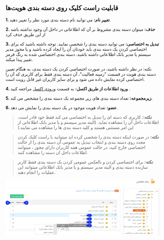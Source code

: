 ##  قابلیت راست کلیک روی دسته بندی هویت‌ها 



**1. تغییر نام:** می توانید نام دسته بندی مورد نظر را تغییر دهید.

**2. حذف:** میتوان دسته بندی مشروط بر آن که اطلاعاتی در داخل آن وجود نداشته باشد از این طریق حذف کرد

**3. تبدیل به اختصاصی:** می توانید دسته بندی را شخصی نمایید. توجه داشته باشید که برای اختصاصی کردن یک دسته بندی باید خودتان آن را ایجاد کرده باشید و یا مجوز مدیر سیستم یا مدیر بانک اطلاعاتی داشته باشید. دسته بندی اختصاصی شده به رنگ قرمز تغییر پیدا میکند.

نکته: در نظر داشته باشید، در صورت اختصاصی کردن یک دسته بندی، به هنگام تعیین دسته بندی هویت در قسمت  "زمینه فعالیت"، آن دسته بندی فقط برای کاربری که آن را اختصاصی کرده نمایش داده می شود و برای سایر کاربران  غیر قابل رویت است.

**4. ورود اطلاعات از طریق اکسل:** به قسمت [ورودی اکسل](https://github.com/1stco/PayamGostarDocs/blob/master/help%202.5.4/Integrated-bank/Excel-input/import-excel-identity.md)  مراجعه کنید .

**5. زیرمجموعه:** تعداد دسته بندی های زیر مجموعه بک دسته بندی را مشخص می کند.

**6. عضو:** تعداد هویت موجود در یک دسته بندی را نمایش می دهد.

> **نکته:**: کاربری که دسته ای را تبدیل به اختصاصی می کند فقط خود قادر است، اطلاعات داخل آن را مشاهده نماید. (البته مدیر سیستم و یا مدیر بانک اطلاعاتی از این امر مستثنی هستند و کلیه دسته بندی ها را مشاهده می نمایند.)

> **نکته:**  در صورت اینکه دسته بندی را شخصی کرده اید میتوانید با راست کلیک کردن مجدد روی دسته بندی و انتخاب تبدیل به عمومی آن دسته بندی را از حالت اختصاصی خارج کنید، در حالت عمومی همه کاربران دارای مجوز ، میتوانند اطلاعات داخل ان دسته را مشاهده کنند.

> **نکته:** برای اختصاصی کردن و بالعکس عمومی کردن یک دسته بندی فقط کاربر سازنده دسته بندی و البته مدیر سیستم و یا مدیر بانک اطلاعاتی میتوانند این عملیات را انجام دهند.

![](rastclick-dastbandi.png)

